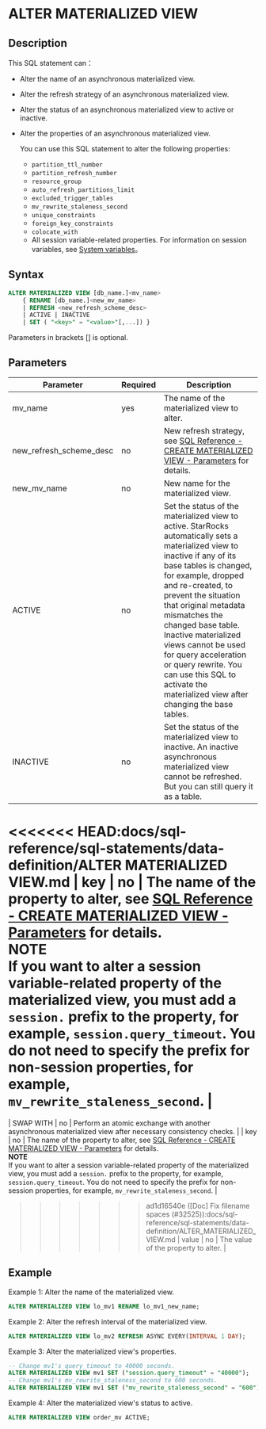 # ALTER MATERIALIZED VIEW

## Description

This SQL statement can：

- Alter the name of an asynchronous materialized view.
- Alter the refresh strategy of an asynchronous materialized view.
- Alter the status of an asynchronous materialized view to active or inactive.
- Alter the properties of an asynchronous materialized view.

  You can use this SQL statement to alter the following properties:

  - `partition_ttl_number`
  - `partition_refresh_number`
  - `resource_group`
  - `auto_refresh_partitions_limit`
  - `excluded_trigger_tables`
  - `mv_rewrite_staleness_second`
  - `unique_constraints`
  - `foreign_key_constraints`
  - `colocate_with`
  - All session variable-related properties. For information on session variables, see [System variables](/docs/reference/System_variable.md)。

## Syntax

```SQL
ALTER MATERIALIZED VIEW [db_name.]<mv_name> 
    { RENAME [db_name.]<new_mv_name> 
    | REFRESH <new_refresh_scheme_desc> 
    | ACTIVE | INACTIVE 
    | SET ( "<key>" = "<value>"[,...]) }
```

Parameters in brackets [] is optional.

## Parameters

| **Parameter**           | **Required** | **Description**                                              |
| ----------------------- | ------------ | ------------------------------------------------------------ |
| mv_name                 | yes          | The name of the materialized view to alter.                  |
| new_refresh_scheme_desc | no           | New refresh strategy, see [SQL Reference - CREATE MATERIALIZED VIEW - Parameters](../data-definition/CREATE_MATERIALIZED_VIEW.md#parameters) for details. |
| new_mv_name             | no           | New name for the materialized view.                          |
| ACTIVE                  | no           |Set the status of the materialized view to active. StarRocks automatically sets a materialized view to inactive if any of its base tables is changed, for example, dropped and re-created, to prevent the situation that original metadata mismatches the changed base table. Inactive materialized views cannot be used for query acceleration or query rewrite. You can use this SQL to activate the materialized view after changing the base tables. |
| INACTIVE                | no           | Set the status of the materialized view to inactive. An inactive asynchronous materialized view cannot be refreshed. But you can still query it as a table. |
<<<<<<< HEAD:docs/sql-reference/sql-statements/data-definition/ALTER MATERIALIZED VIEW.md
| key                     | no           | The name of the property to alter, see [SQL Reference - CREATE MATERIALIZED VIEW - Parameters](../data-definition/CREATE%20MATERIALIZED%20VIEW.md#parameters) for details.<br />**NOTE**<br />If you want to alter a session variable-related property of the materialized view, you must add a `session.` prefix to the property, for example, `session.query_timeout`. You do not need to specify the prefix for non-session properties, for example, `mv_rewrite_staleness_second`. |
=======
| SWAP WITH               | no           | Perform an atomic exchange with another asynchronous materialized view after necessary consistency checks. |
| key                     | no           | The name of the property to alter, see [SQL Reference - CREATE MATERIALIZED VIEW - Parameters](../data-definition/CREATE_MATERIALIZED_VIEW.md#parameters) for details.<br />**NOTE**<br />If you want to alter a session variable-related property of the materialized view, you must add a `session.` prefix to the property, for example, `session.query_timeout`. You do not need to specify the prefix for non-session properties, for example, `mv_rewrite_staleness_second`. |
>>>>>>> ad1d16540e ([Doc] Fix filename spaces (#32525)):docs/sql-reference/sql-statements/data-definition/ALTER_MATERIALIZED_VIEW.md
| value                   | no           | The value of the property to alter.                         |

## Example

Example 1: Alter the name of the materialized view.

```SQL
ALTER MATERIALIZED VIEW lo_mv1 RENAME lo_mv1_new_name;
```

Example 2: Alter the refresh interval of the materialized view.

```SQL
ALTER MATERIALIZED VIEW lo_mv2 REFRESH ASYNC EVERY(INTERVAL 1 DAY);
```

Example 3: Alter the materialized view's properties.

```SQL
-- Change mv1's query_timeout to 40000 seconds.
ALTER MATERIALIZED VIEW mv1 SET ("session.query_timeout" = "40000");
-- Change mv1's mv_rewrite_staleness_second to 600 seconds.
ALTER MATERIALIZED VIEW mv1 SET ("mv_rewrite_staleness_second" = "600");
```

Example 4: Alter the materialized view's status to active.

```SQL
ALTER MATERIALIZED VIEW order_mv ACTIVE;
```
